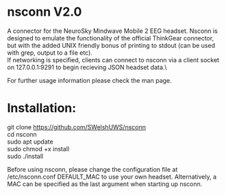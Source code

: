 # nsconn V2.0
A connector for the NeuroSky Mindwave Mobile 2 EEG headset. Nsconn is designed to emulate the functionality of the official ThinkGear connector, but with the added UNIX friendly bonus of printing to stdout (can be used with grep, output to a file etc). \
If networking is specified, clients can connect to nsconn via a client socket on 127.0.0.1:9291 to begin recieving JSON headset data.\

For further usage information please check the man page.

# Installation:

git clone https://github.com/SWelshUWS/nsconn \
cd nsconn \
sudo apt update \
sudo chmod +x install \
sudo ./install 

Before using nsconn, please change the configuration file at /etc/nsconn.conf DEFAULT_MAC to use your own headset. Alternatively, a MAC can be specified as the last argument when starting up nsconn.